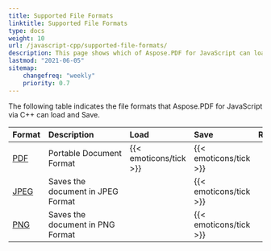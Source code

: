 ```yaml
---
title: Supported File Formats
linktitle: Supported File Formats
type: docs
weight: 10
url: /javascript-cpp/supported-file-formats/
description: This page shows which of Aspose.PDF for JavaScript can load and save file formats.
lastmod: "2021-06-05"
sitemap:
    changefreq: "weekly"
    priority: 0.7
---
```


The following table indicates the file formats that Aspose.PDF for JavaScript via C++ can load and Save.

|**Format**|**Description**|**Load**|**Save**|**Remarks**|
| :- | :- | :- | :- | :- |
|[PDF](https://docs.fileformat.com/pdf/)|Portable Document Format|{{< emoticons/tick >}}|{{< emoticons/tick >}} | |
|[JPEG](https://docs.fileformat.com/image/jpeg/)|Saves the document in JPEG Format| |{{< emoticons/tick >}}| |
|[PNG](https://docs.fileformat.com/image/png/)|Saves the document in PNG Format| |{{< emoticons/tick >}}| |


